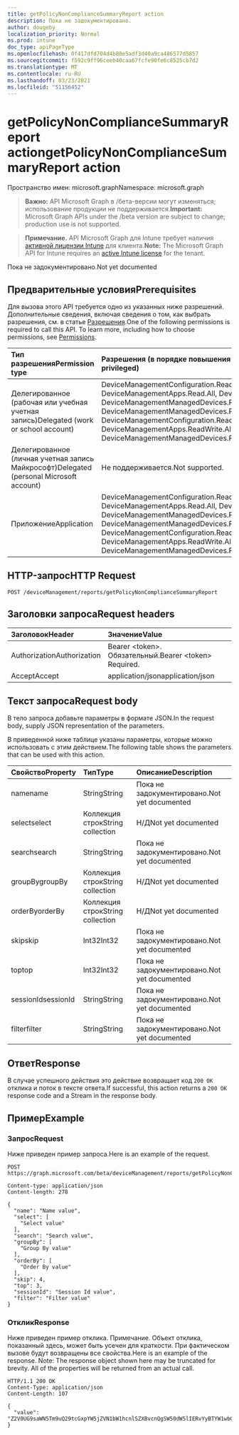 ```yaml
---
title: getPolicyNonComplianceSummaryReport action
description: Пока не задокументировано.
author: dougeby
localization_priority: Normal
ms.prod: intune
doc_type: apiPageType
ms.openlocfilehash: 0f417dfd704d4b80e5adf3d40a9ca486577d5857
ms.sourcegitcommit: f592c9ff96ceeb40caa67fcfe90fe6c8525cb7d2
ms.translationtype: MT
ms.contentlocale: ru-RU
ms.lasthandoff: 03/23/2021
ms.locfileid: "51156452"
---
```

# <a name="getpolicynoncompliancesummaryreport-action"></a><span data-ttu-id="2288b-103">getPolicyNonComplianceSummaryReport action</span><span class="sxs-lookup"><span data-stu-id="2288b-103">getPolicyNonComplianceSummaryReport action</span></span>

<span data-ttu-id="2288b-104">Пространство имен: microsoft.graph</span><span class="sxs-lookup"><span data-stu-id="2288b-104">Namespace: microsoft.graph</span></span>

> <span data-ttu-id="2288b-105">**Важно:** API Microsoft Graph в /бета-версии могут изменяться; использование продукции не поддерживается.</span><span class="sxs-lookup"><span data-stu-id="2288b-105">**Important:** Microsoft Graph APIs under the /beta version are subject to change; production use is not supported.</span></span>

> <span data-ttu-id="2288b-106">**Примечание.** API Microsoft Graph для Intune требует наличия [активной лицензии Intune](https://go.microsoft.com/fwlink/?linkid=839381) для клиента.</span><span class="sxs-lookup"><span data-stu-id="2288b-106">**Note:** The Microsoft Graph API for Intune requires an [active Intune license](https://go.microsoft.com/fwlink/?linkid=839381) for the tenant.</span></span>

<span data-ttu-id="2288b-107">Пока не задокументировано.</span><span class="sxs-lookup"><span data-stu-id="2288b-107">Not yet documented</span></span>

## <a name="prerequisites"></a><span data-ttu-id="2288b-108">Предварительные условия</span><span class="sxs-lookup"><span data-stu-id="2288b-108">Prerequisites</span></span>
<span data-ttu-id="2288b-p101">Для вызова этого API требуется одно из указанных ниже разрешений. Дополнительные сведения, включая сведения о том, как выбрать разрешения, см. в статье [Разрешения](/graph/permissions-reference).</span><span class="sxs-lookup"><span data-stu-id="2288b-p101">One of the following permissions is required to call this API. To learn more, including how to choose permissions, see [Permissions](/graph/permissions-reference).</span></span>

|<span data-ttu-id="2288b-111">Тип разрешения</span><span class="sxs-lookup"><span data-stu-id="2288b-111">Permission type</span></span>|<span data-ttu-id="2288b-112">Разрешения (в порядке повышения привилегий)</span><span class="sxs-lookup"><span data-stu-id="2288b-112">Permissions (from least to most privileged)</span></span>|
|:---|:---|
|<span data-ttu-id="2288b-113">Делегированное (рабочая или учебная учетная запись)</span><span class="sxs-lookup"><span data-stu-id="2288b-113">Delegated (work or school account)</span></span>|<span data-ttu-id="2288b-114">DeviceManagementConfiguration.Read.All, DeviceManagementConfiguration.ReadWrite.All, DeviceManagementApps.Read.All, DeviceManagementApps.ReadWrite.All, DeviceManagementManagedDevices.Read.All, DeviceManagementManagedDevices.ReadWrite.All</span><span class="sxs-lookup"><span data-stu-id="2288b-114">DeviceManagementConfiguration.Read.All, DeviceManagementConfiguration.ReadWrite.All, DeviceManagementApps.Read.All, DeviceManagementApps.ReadWrite.All, DeviceManagementManagedDevices.Read.All, DeviceManagementManagedDevices.ReadWrite.All</span></span>|
|<span data-ttu-id="2288b-115">Делегированное (личная учетная запись Майкрософт)</span><span class="sxs-lookup"><span data-stu-id="2288b-115">Delegated (personal Microsoft account)</span></span>|<span data-ttu-id="2288b-116">Не поддерживается.</span><span class="sxs-lookup"><span data-stu-id="2288b-116">Not supported.</span></span>|
|<span data-ttu-id="2288b-117">Приложение</span><span class="sxs-lookup"><span data-stu-id="2288b-117">Application</span></span>|<span data-ttu-id="2288b-118">DeviceManagementConfiguration.Read.All, DeviceManagementConfiguration.ReadWrite.All, DeviceManagementApps.Read.All, DeviceManagementApps.ReadWrite.All, DeviceManagementManagedDevices.Read.All, DeviceManagementManagedDevices.ReadWrite.All</span><span class="sxs-lookup"><span data-stu-id="2288b-118">DeviceManagementConfiguration.Read.All, DeviceManagementConfiguration.ReadWrite.All, DeviceManagementApps.Read.All, DeviceManagementApps.ReadWrite.All, DeviceManagementManagedDevices.Read.All, DeviceManagementManagedDevices.ReadWrite.All</span></span>|

## <a name="http-request"></a><span data-ttu-id="2288b-119">HTTP-запрос</span><span class="sxs-lookup"><span data-stu-id="2288b-119">HTTP Request</span></span>
<!-- {
  "blockType": "ignored"
}
-->
``` http
POST /deviceManagement/reports/getPolicyNonComplianceSummaryReport
```

## <a name="request-headers"></a><span data-ttu-id="2288b-120">Заголовки запроса</span><span class="sxs-lookup"><span data-stu-id="2288b-120">Request headers</span></span>
|<span data-ttu-id="2288b-121">Заголовок</span><span class="sxs-lookup"><span data-stu-id="2288b-121">Header</span></span>|<span data-ttu-id="2288b-122">Значение</span><span class="sxs-lookup"><span data-stu-id="2288b-122">Value</span></span>|
|:---|:---|
|<span data-ttu-id="2288b-123">Authorization</span><span class="sxs-lookup"><span data-stu-id="2288b-123">Authorization</span></span>|<span data-ttu-id="2288b-124">Bearer &lt;token&gt;. Обязательный.</span><span class="sxs-lookup"><span data-stu-id="2288b-124">Bearer &lt;token&gt; Required.</span></span>|
|<span data-ttu-id="2288b-125">Accept</span><span class="sxs-lookup"><span data-stu-id="2288b-125">Accept</span></span>|<span data-ttu-id="2288b-126">application/json</span><span class="sxs-lookup"><span data-stu-id="2288b-126">application/json</span></span>|

## <a name="request-body"></a><span data-ttu-id="2288b-127">Текст запроса</span><span class="sxs-lookup"><span data-stu-id="2288b-127">Request body</span></span>
<span data-ttu-id="2288b-128">В тело запроса добавьте параметры в формате JSON.</span><span class="sxs-lookup"><span data-stu-id="2288b-128">In the request body, supply JSON representation of the parameters.</span></span>

<span data-ttu-id="2288b-129">В приведенной ниже таблице указаны параметры, которые можно использовать с этим действием.</span><span class="sxs-lookup"><span data-stu-id="2288b-129">The following table shows the parameters that can be used with this action.</span></span>

|<span data-ttu-id="2288b-130">Свойство</span><span class="sxs-lookup"><span data-stu-id="2288b-130">Property</span></span>|<span data-ttu-id="2288b-131">Тип</span><span class="sxs-lookup"><span data-stu-id="2288b-131">Type</span></span>|<span data-ttu-id="2288b-132">Описание</span><span class="sxs-lookup"><span data-stu-id="2288b-132">Description</span></span>|
|:---|:---|:---|
|<span data-ttu-id="2288b-133">name</span><span class="sxs-lookup"><span data-stu-id="2288b-133">name</span></span>|<span data-ttu-id="2288b-134">String</span><span class="sxs-lookup"><span data-stu-id="2288b-134">String</span></span>|<span data-ttu-id="2288b-135">Пока не задокументировано.</span><span class="sxs-lookup"><span data-stu-id="2288b-135">Not yet documented</span></span>|
|<span data-ttu-id="2288b-136">select</span><span class="sxs-lookup"><span data-stu-id="2288b-136">select</span></span>|<span data-ttu-id="2288b-137">Коллекция строк</span><span class="sxs-lookup"><span data-stu-id="2288b-137">String collection</span></span>|<span data-ttu-id="2288b-138">Н/Д</span><span class="sxs-lookup"><span data-stu-id="2288b-138">Not yet documented</span></span>|
|<span data-ttu-id="2288b-139">search</span><span class="sxs-lookup"><span data-stu-id="2288b-139">search</span></span>|<span data-ttu-id="2288b-140">String</span><span class="sxs-lookup"><span data-stu-id="2288b-140">String</span></span>|<span data-ttu-id="2288b-141">Пока не задокументировано.</span><span class="sxs-lookup"><span data-stu-id="2288b-141">Not yet documented</span></span>|
|<span data-ttu-id="2288b-142">groupBy</span><span class="sxs-lookup"><span data-stu-id="2288b-142">groupBy</span></span>|<span data-ttu-id="2288b-143">Коллекция строк</span><span class="sxs-lookup"><span data-stu-id="2288b-143">String collection</span></span>|<span data-ttu-id="2288b-144">Н/Д</span><span class="sxs-lookup"><span data-stu-id="2288b-144">Not yet documented</span></span>|
|<span data-ttu-id="2288b-145">orderBy</span><span class="sxs-lookup"><span data-stu-id="2288b-145">orderBy</span></span>|<span data-ttu-id="2288b-146">Коллекция строк</span><span class="sxs-lookup"><span data-stu-id="2288b-146">String collection</span></span>|<span data-ttu-id="2288b-147">Н/Д</span><span class="sxs-lookup"><span data-stu-id="2288b-147">Not yet documented</span></span>|
|<span data-ttu-id="2288b-148">skip</span><span class="sxs-lookup"><span data-stu-id="2288b-148">skip</span></span>|<span data-ttu-id="2288b-149">Int32</span><span class="sxs-lookup"><span data-stu-id="2288b-149">Int32</span></span>|<span data-ttu-id="2288b-150">Пока не задокументировано.</span><span class="sxs-lookup"><span data-stu-id="2288b-150">Not yet documented</span></span>|
|<span data-ttu-id="2288b-151">top</span><span class="sxs-lookup"><span data-stu-id="2288b-151">top</span></span>|<span data-ttu-id="2288b-152">Int32</span><span class="sxs-lookup"><span data-stu-id="2288b-152">Int32</span></span>|<span data-ttu-id="2288b-153">Пока не задокументировано.</span><span class="sxs-lookup"><span data-stu-id="2288b-153">Not yet documented</span></span>|
|<span data-ttu-id="2288b-154">sessionId</span><span class="sxs-lookup"><span data-stu-id="2288b-154">sessionId</span></span>|<span data-ttu-id="2288b-155">String</span><span class="sxs-lookup"><span data-stu-id="2288b-155">String</span></span>|<span data-ttu-id="2288b-156">Пока не задокументировано.</span><span class="sxs-lookup"><span data-stu-id="2288b-156">Not yet documented</span></span>|
|<span data-ttu-id="2288b-157">filter</span><span class="sxs-lookup"><span data-stu-id="2288b-157">filter</span></span>|<span data-ttu-id="2288b-158">String</span><span class="sxs-lookup"><span data-stu-id="2288b-158">String</span></span>|<span data-ttu-id="2288b-159">Пока не задокументировано.</span><span class="sxs-lookup"><span data-stu-id="2288b-159">Not yet documented</span></span>|



## <a name="response"></a><span data-ttu-id="2288b-160">Ответ</span><span class="sxs-lookup"><span data-stu-id="2288b-160">Response</span></span>
<span data-ttu-id="2288b-161">В случае успешного действия это действие возвращает код `200 OK` отклика и поток в тексте ответа.</span><span class="sxs-lookup"><span data-stu-id="2288b-161">If successful, this action returns a `200 OK` response code and a Stream in the response body.</span></span>

## <a name="example"></a><span data-ttu-id="2288b-162">Пример</span><span class="sxs-lookup"><span data-stu-id="2288b-162">Example</span></span>

### <a name="request"></a><span data-ttu-id="2288b-163">Запрос</span><span class="sxs-lookup"><span data-stu-id="2288b-163">Request</span></span>
<span data-ttu-id="2288b-164">Ниже приведен пример запроса.</span><span class="sxs-lookup"><span data-stu-id="2288b-164">Here is an example of the request.</span></span>
``` http
POST https://graph.microsoft.com/beta/deviceManagement/reports/getPolicyNonComplianceSummaryReport

Content-type: application/json
Content-length: 278

{
  "name": "Name value",
  "select": [
    "Select value"
  ],
  "search": "Search value",
  "groupBy": [
    "Group By value"
  ],
  "orderBy": [
    "Order By value"
  ],
  "skip": 4,
  "top": 3,
  "sessionId": "Session Id value",
  "filter": "Filter value"
}
```

### <a name="response"></a><span data-ttu-id="2288b-165">Отклик</span><span class="sxs-lookup"><span data-stu-id="2288b-165">Response</span></span>
<span data-ttu-id="2288b-p102">Ниже приведен пример отклика. Примечание. Объект отклика, показанный здесь, может быть усечен для краткости. При фактическом вызове будут возвращены все свойства.</span><span class="sxs-lookup"><span data-stu-id="2288b-p102">Here is an example of the response. Note: The response object shown here may be truncated for brevity. All of the properties will be returned from an actual call.</span></span>
``` http
HTTP/1.1 200 OK
Content-Type: application/json
Content-Length: 107

{
  "value": "Z2V0UG9saWN5Tm9uQ29tcGxpYW5jZVN1bW1hcnlSZXBvcnQgSW50dW5lIERvYyBTYW1wbGUgLTQzMjEwMjAyNg=="
}
```




